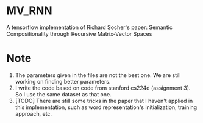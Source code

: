 # MV_RNN
A tensorflow implementation of Richard Socher's paper: Semantic Compositionality through Recursive Matrix-Vector Spaces

# Note
1. The parameters given in the files are not the best one. We are still working on finding better parameters.
2. I write the code based on code from stanford cs224d (assignment 3). So I use the same dataset as that one.
3. [TODO] There are still some tricks in the paper that I haven't applied in this implementation, such as word representation's initialization, training approach, etc. 

